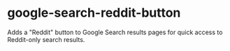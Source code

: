 # google-search-reddit-button
Adds a "Reddit" button to Google Search results pages for quick access to Reddit-only search results.
